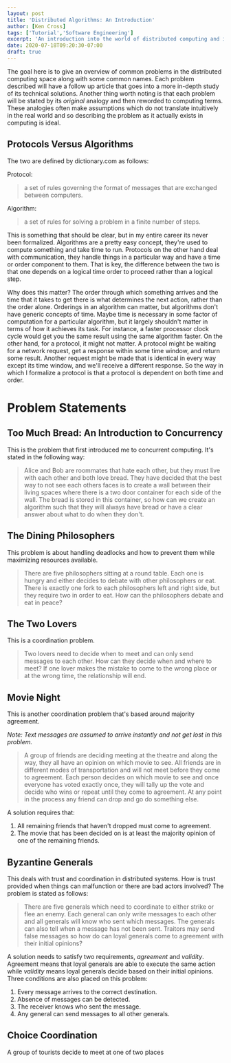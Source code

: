 ```yaml
---
layout: post
title: 'Distributed Algorithms: An Introduction'
author: [Ken Cross]
tags: ['Tutorial','Software Engineering']
excerpt: 'An introduction into the world of distributed computing and its problems'
date: 2020-07-18T09:20:30-07:00
draft: true
---
```


The goal here is to give an overview of common problems in the distributed computing space along with some common names.
Each problem described will have a follow up article that goes into a more in-depth study of its technical solutions.
Another thing worth noting is that each problem will be stated by its _original_ analogy and then reworded to computing terms.
These analogies often make assumptions which do not translate intuitively in the real world and so describing the problem as it actually exists in computing is ideal.

## Protocols Versus Algorithms
The two are defined by dictionary.com as follows:

Protocol: 
> a set of rules governing the format of messages that are exchanged between computers.

Algorithm: 
> a set of rules for solving a problem in a finite number of steps.

This is something that should be clear, but in my entire career its never been formalized.
Algorithms are a pretty easy concept, they're used to compute something and take time to run.
Protocols on the other hand deal with communication, they handle things in a particular way and have a time or order component to them.
That is key, the difference between the two is that one depends on a logical time order to proceed rather than a logical step.

Why does this matter?
The order through which something arrives and the time that it takes to get there is what determines the next action, rather than the order alone.
Orderings in an algorithm can matter, but algorithms don't have generic concepts of time.
Maybe time is necessary in some factor of computation for a particular algorithm, but it largely shouldn't matter in terms of how it achieves its task.
For instance, a faster processor clock cycle would get you the same result using the same algorithm faster.
On the other hand, for a protocol, it might not matter.
A protocol might be waiting for a network request, get a response within some time window, and return some result.
Another request might be made that is identical in every way except its time window, and we'll receive a different response.
So the way in which I formalize a protocol is that a protocol is dependent on both time and order.

# Problem Statements

## Too Much Bread: An Introduction to Concurrency

This is the problem that first introduced me to concurrent computing.
It's stated in the following way:

> Alice and Bob are roommates that hate each other, but they must live with each other and both love bread.
> They have decided that the best way to not see each others faces is to create a wall between their living spaces where there is a two door container for each side of the wall.
> The bread is stored in this container, so how can we create an algorithm such that they will always have bread or have a clear answer about what to do when they don't.

## The Dining Philosophers

This problem is about handling deadlocks and how to prevent them while maximizing resources available.

> There are five philosophers sitting at a round table.
> Each one is hungry and either decides to debate with other philosophers or eat.
> There is exactly one fork to each philosophers left and right side, but they require two in order to eat.
> How can the philosophers debate and eat in peace?

## The Two Lovers

This is a coordination problem.

> Two lovers need to decide when to meet and can only send messages to each other.
> How can they decide when and where to meet?
> If one lover makes the mistake to come to the wrong place or at the wrong time, the relationship will end.

## Movie Night

This is another coordination problem that's based around majority agreement.

_Note: Text messages are assumed to arrive instantly and not get lost in this problem._

> A group of friends are deciding meeting at the theatre and along the way, they all have an opinion on which movie to see.
> All friends are in different modes of transportation and will not meet before they come to agreement.
> Each person decides on which movie to see and once everyone has voted exactly once, they will tally up the vote and decide who wins or repeat until they come to agreement.
> At any point in the process any friend can drop and go do something else.

A solution requires that:

1. All remaining friends that haven't dropped must come to agreement.
2. The movie that has been decided on is at least the majority opinion of one of the remaining friends.

## Byzantine Generals

This deals with trust and coordination in distributed systems.
How is trust provided when things can malfunction or there are bad actors involved?
The problem is stated as follows:

> There are five generals which need to coordinate to either strike or flee an enemy.
> Each general can only write messages to each other and all generals will know who sent which messages.
> The generals can also tell when a message has not been sent.
> Traitors may send false messages so how do can loyal generals come to agreement with their initial opinions?

A solution needs to satisfy two requirements, _agreement_ and _validity_.
Agreement means that loyal generals are able to execute the same action while _validity_ means loyal generals decide based on their initial opinions.
Three conditions are also placed on this problem:

1. Every message arrives to the correct destination.
2. Absence of messages can be detected.
3. The receiver knows who sent the message.
4. Any general can send messages to all other generals.

## Choice Coordination

A group of tourists decide to meet at one of two places
